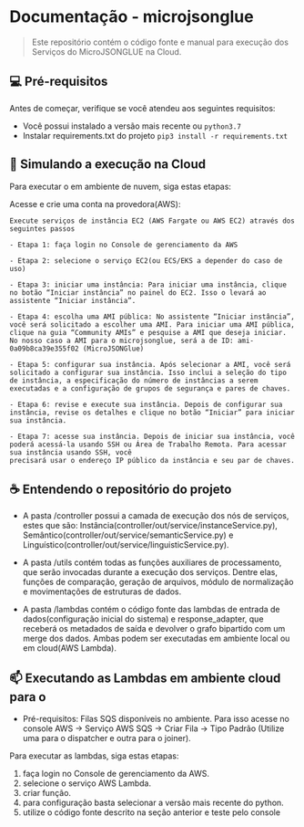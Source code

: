 # Documentação -  microjsonglue 

> Este repositório contém o código fonte e manual para execução dos Serviços do MicroJSONGLUE na Cloud.

## 💻 Pré-requisitos

Antes de começar, verifique se você atendeu aos seguintes requisitos:

* Você possui instalado a versão mais recente ou `python3.7`
* Instalar requirements.txt do projeto `pip3 install -r requirements.txt`

## 🚀 Simulando a execução na Cloud <microjsonglue>

Para executar o <microjsonglue> em ambiente de nuvem, siga estas etapas:

Acesse e crie uma conta na provedora(AWS):
```
Execute serviços de instância EC2 (AWS Fargate ou AWS EC2) através dos seguintes passos

- Etapa 1: faça login no Console de gerenciamento da AWS

- Etapa 2: selecione o serviço EC2(ou ECS/EKS a depender do caso de uso)

- Etapa 3: iniciar uma instância: Para iniciar uma instância, clique no botão “Iniciar instância” no painel do EC2. Isso o levará ao assistente “Iniciar instância”.

- Etapa 4: escolha uma AMI pública: No assistente “Iniciar instância”, você será solicitado a escolher uma AMI. Para iniciar uma AMI pública, clique na guia “Community AMIs” e pesquise a AMI que deseja iniciar. No nosso caso a AMI para o microjsonglue, será a de ID: ami-0a09b8ca39e355f02 (MicroJSONGlue)

- Etapa 5: configurar sua instância. Após selecionar a AMI, você será solicitado a configurar sua instância. Isso inclui a seleção do tipo de instância, a especificação do número de instâncias a serem executadas e a configuração de grupos de segurança e pares de chaves.

- Etapa 6: revise e execute sua instância. Depois de configurar sua instância, revise os detalhes e clique no botão “Iniciar” para iniciar sua instância.

- Etapa 7: acesse sua instância. Depois de iniciar sua instância, você poderá acessá-la usando SSH ou Área de Trabalho Remota. Para acessar sua instância usando SSH, você 
precisará usar o endereço IP público da instância e seu par de chaves.
```

## ☕ Entendendo o repositório do projeto <microjsonglue>

- A pasta /controller possui a camada de execução dos nós de serviços, estes que são: Instância(controller/out/service/instanceService.py), Semântico(controller/out/service/semanticService.py) e Linguístico(controller/out/service/linguisticService.py).

- A pasta /utils contém todas as funções auxiliares de processamento, que serão invocadas durante a execução dos serviços. Dentre elas, funções de comparação, geração de arquivos, módulo de normalização e movimentações de estruturas de dados.

- A pasta /lambdas contém o código fonte das lambdas de entrada de dados(configuração inicial do sistema) e response_adapter, que receberá os metadados de saída e devolver o grafo bipartido com um merge dos dados. Ambas podem ser executadas em ambiente local ou em cloud(AWS Lambda).

## 📫 Executando as Lambdas em ambiente cloud para o <microjsonglue>
- Pré-requisitos: Filas SQS disponíveis no ambiente. Para isso acesse no console AWS -> Serviço AWS SQS -> Criar Fila -> Tipo Padrão (Utilize uma para o dispatcher e outra para o joiner).

Para executar as lambdas, siga estas etapas:

1. faça login no Console de gerenciamento da AWS.
2. selecione o serviço AWS Lambda.
3. criar função.
4. para configuração basta selecionar a versão mais recente do python.
5. utilize o código fonte descrito na seção anterior e teste pelo console

